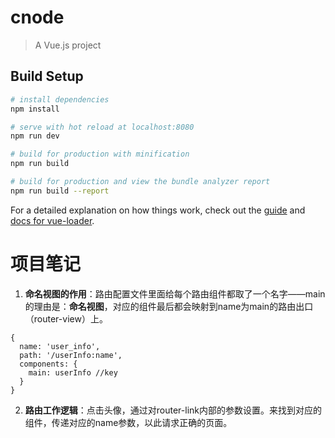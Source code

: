 # cnode

> A Vue.js project

## Build Setup

``` bash
# install dependencies
npm install

# serve with hot reload at localhost:8080
npm run dev

# build for production with minification
npm run build

# build for production and view the bundle analyzer report
npm run build --report
```

For a detailed explanation on how things work, check out the [guide](http://vuejs-templates.github.io/webpack/) and [docs for vue-loader](http://vuejs.github.io/vue-loader).

# 项目笔记

1. **命名视图的作用**：路由配置文件里面给每个路由组件都取了一个名字——main的理由是：**命名视图**，对应的组件最后都会映射到name为main的路由出口（router-view）上。
  ```
  {
    name: 'user_info',
    path: '/userInfo:name',
    components: {
      main: userInfo //key
    }
  }
  ```

2. **路由工作逻辑**：点击头像，通过对router-link内部的参数设置。来找到对应的组件，传递对应的name参数，以此请求正确的页面。
